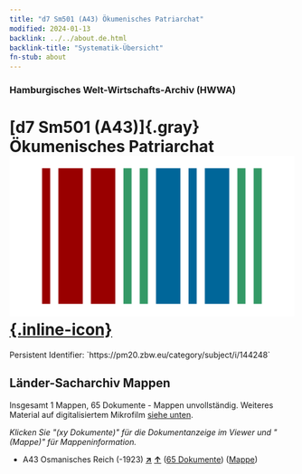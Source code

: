 ```yaml
---
title: "d7 Sm501 (A43) Ökumenisches Patriarchat"
modified: 2024-01-13
backlink: ../../about.de.html
backlink-title: "Systematik-Übersicht"
fn-stub: about
---
```


### Hamburgisches Welt-Wirtschafts-Archiv (HWWA)

# [d7 Sm501 (A43)]{.gray}&#8201; Ökumenisches Patriarchat &#160; [![Wikidata](/images/Wikidata-logo.svg "Wikidata"){.inline-icon}](http://www.wikidata.org/entity/Q104699275)

<div class="hint">Persistent Identifier: `https://pm20.zbw.eu/category/subject/i/144248`</div>







## Länder-Sacharchiv Mappen






Insgesamt 1 Mappen, 65 Dokumente - Mappen unvollständig. Weiteres Material auf digitalisiertem Mikrofilm [siehe unten](#filmsections).

_Klicken Sie "(xy Dokumente)" für die Dokumentanzeige im Viewer und "(Mappe)" für Mappeninformation._



- A43 Osmanisches Reich (-1923) [**&nearr;**](../../../geo/i/141034/about.de.html "Osmanisches Reich (-1923) (alle Mappen)") [**&uarr;**](../../../geo/about.de.html#A43 "Ländersystematik") (<a href="https://pm20.zbw.eu/iiifview/folder/sh/141034,144248" title="über: Osmanisches Reich (-1923) : Ökumenisches Patriarchat" target="_blank">65 Dokumente</a>) ([Mappe](../../../../folder/sh/1410xx/141034/1442xx/144248/about.de.html))



<a id="filmsections" />













